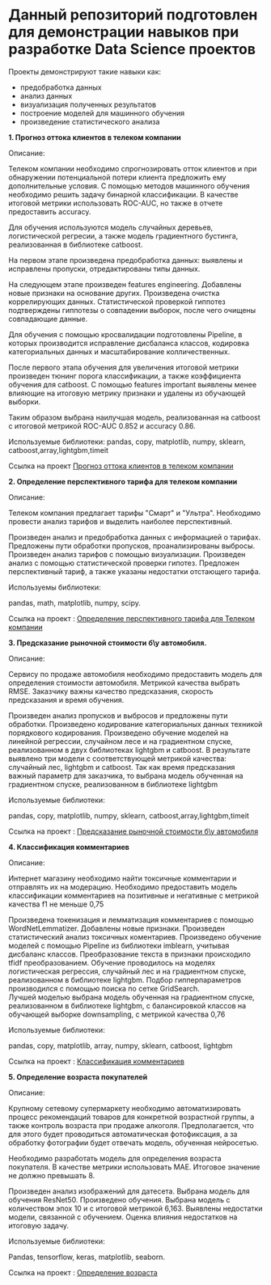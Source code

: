 # Данный репозиторий подготовлен для демонстрации навыков при разработке Data Science проектов

Проекты демонстрируют такие навыки как:
- предобработка данных
- анализ данных
- визуализация полученных результатов
- построение моделей для машинного обучения
- произведение статистического анализа


__1. Прогноз оттока клиентов в телеком компании__

Описание:

Телеком компании необходимо спрогнозировать отток клиентов и при обнаружении потенциальной потери клиента предложить ему дополнительные условия. С помощью методов машинного обучения необходимо решить задачу бинарной классификации. В качестве итоговой метрики использовать ROC-AUC, но также в отчете предоставить accuracy.

Для обучения используются модель случайных деревьев, логистической регресии, а также модель градиентного бустинга, реализованная в библиотеке catboost.

На первом этапе произведена предобработка данных: выявлены и исправлены пропуски, отредактированы типы данных.

На следующем этапе произведен features engineering. Добавлены новые признаки на основание других. Произведена очистка коррелирующих данных. Статистической проверкой гиппотез подтверждены гиппотезы о совпадении выборок, после чего очищены совпадающие данные.

Для обучения с помощью кросвалидации подготовлены Pipeline, в которых производится исправление дисбаланса классов, кодировка категориальных данных и масштабирование колличественных.

После первого этапа обучения для увеличения итоговой метрики произведен тюнинг порога классификации, а также коэффициента обучения для catboost. С помощью features important выявлены менее влияющие на итоговую метрику признаки и удалены из обучающей выборки.

Таким образом выбрана наилучшая модель, реализованная на catboost с итоговой метрикой ROC-AUC 0.852 и accuracy 0.86.

Используемые библиотеки: pandas, copy, matplotlib, numpy, sklearn, catboost,array,lightgbm,timeit

Ссылка на проект [Прогноз оттока клиентов в телеком компании]()

__2. Определение перспективного тарифа для телеком компании__

Описание: 

Телеком компания предлагает тарифы "Смарт" и "Ультра". Необходимо провести анализ тарифов и выделить наиболее перспективный.

Произведен анализ и предобработка данных с информацией о тарифах. Предложены пути обработки пропусков, проанализированы выбросы. Произведен анализ тарифов с помощью визуализации. Произведен анализ с помощью статистической проверки гипотез. Предложен перспективный тариф, а также указаны недостатки отстающего тарифа.

Используемы библиотеки:

pandas, math, matplotlib, numpy, scipy.

Ссылка на проект : [Определение перспективного тарифа для Телеком компании](perfect_tarif)

__3. Предсказание рыночной стоимости б\у автомобиля.__

Описание: 

Сервису по продаже автомобиля необходимо предоставить модель для определения стоимости автомобиля. Метрикой качества выбрать RMSE. Заказчику важны качество предсказания, скорость предсказания и время обучения.

Произведен анализ пропусков и выбросов и предложены пути обработки.  Произведено кодирование категориальных данных техникой порядкового кодирования. Произведено обучение моделей на линейной регрессии, случайном лесе и на градиентном спуске, реализованном в двух библиотеках lightgbm и catboost. В результате выявлено три модели с соответствующей метрикой качества: случайный лес, lightgbm и catboost. Так как время предсказания важный параметр для заказчика, то выбрана модель обученная на градиентном спуске, реализованном в библиотеке lightgbm

Используемые библиотеки:

pandas, copy, matplotlib, numpy, sklearn, catboost,array,lightgbm,timeit

Ссылка на проект : [Предсказание рыночной стоимости б\у автомобиля](price_for_car)


__4. Классификация комментариев__

Описание: 
	
Интернет магазину необходимо найти токсичные комментарии и отправлять их на модерацию. Необходимо предоставить модель классификации комментариев на позитивные и негативные с метрикой качества f1 не меньше 0,75

	
Произведена токенизация и лемматизация комментариев с помощью WordNetLemmatizer. Добавлены новые признаки. Произведен статистический анализ токсичных коментариев. Произведено обучение моделей с помощью Pipeline из библиотеки imblearn, учитывая дисбаланс классов. Преобразование текста в признаки происходило tfidf преобразованием. Обучение проводилось на моделях логистическая регрессия, случайный лес и на градиентном спуске, реализованном в библиотеке lightgbm. Подбор гипперпараметров производился с помощью поиска по сетке GridSearch. 
Лучшей моделью выбрана модель обученная на градиентном спуске, реализованном в библиотеке lightgbm, с балансировкой классов на обучающей выборке downsampling, с метрикой качества 0,76


Используемые библиотеки:

pandas, copy, matplotlib, array, numpy, sklearn, catboost, lightgbm

Ссылка на проект : [Классификация комментариев](classification_of_comments)

__5. Определение возраста покупателей__

Описание: 
	
Крупному сетевому супермаркету необходимо автоматизировать процесс рекомендаций товаров для конкретной возрастной группы, а также контроль возраста при продаже алкоголя. Предполагается, что для этого будет проводиться автоматическая фотофиксация, а за  обработку фотографии будет отвечать модель, обученная нейросетью.

Необходимо разработать модель для определения возраста покупателя. В качестве метрики использовать MAE. Итоговое значение не должно превышать 8. 

	
Произведен анализ изображений для датесета. Выбрана модель для обучения ResNet50. Произведено обучения. Выбрана модель с количеством эпох 10 и с итоговой метрикой 6,163. Выявлены недостатки модели, связанной с обучением. Оценка влияния недостатков на итоговую задачу.


Используемые библиотеки:

Pandas, tensorflow, keras, matplotlib, seaborn.

Ссылка на проект : [Определение возраста](age_determination)
